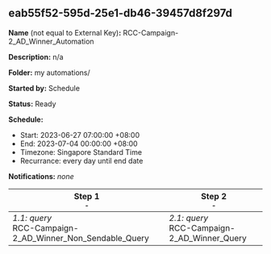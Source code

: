## eab55f52-595d-25e1-db46-39457d8f297d

**Name** (not equal to External Key)**:** RCC-Campaign-2_AD_Winner_Automation

**Description:** n/a

**Folder:** my automations/

**Started by:** Schedule

**Status:** Ready

**Schedule:**

* Start: 2023-06-27 07:00:00 +08:00
* End: 2023-07-04 00:00:00 +08:00
* Timezone: Singapore Standard Time
* Recurrance: every day until end date

**Notifications:** _none_


| Step 1<br>_<small>-</small>_ | Step 2<br>_<small>-</small>_ |
| --- | --- |
| _1.1: query_<br>RCC-Campaign-2_AD_Winner_Non_Sendable_Query | _2.1: query_<br>RCC-Campaign-2_AD_Winner_Query |
